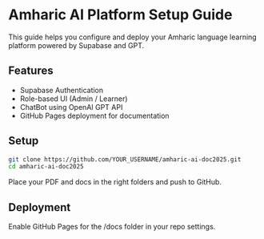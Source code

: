 # Amharic AI Platform Setup Guide

This guide helps you configure and deploy your Amharic language learning platform powered by Supabase and GPT.

## Features
- Supabase Authentication
- Role-based UI (Admin / Learner)
- ChatBot using OpenAI GPT API
- GitHub Pages deployment for documentation

## Setup

```bash
git clone https://github.com/YOUR_USERNAME/amharic-ai-doc2025.git
cd amharic-ai-doc2025
```

Place your PDF and docs in the right folders and push to GitHub.

## Deployment

Enable GitHub Pages for the /docs folder in your repo settings.